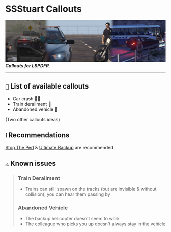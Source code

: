 # SSStuart Callouts

![](cover.jpeg)
**_Callouts for LSPDFR_**

---
## `🚓` List of available callouts
- Car crash 🚗💥
- Train derailment 🚅
- Abandoned vehicle 🚙

(Two other callouts ideas)

## `ℹ` Recommendations
[Stop The Ped](https://www.bejoijo.com/post/stop-the-ped) & [Ultimate Backup](https://www.bejoijo.com/post/ultimate-backup) are recommended

## `⚠` Known issues
> ### Train Derailment
> - Trains can still spawn on the tracks (but are invisible & without collision), you can hear them passing by
>
> ### Abandoned Vehicle
> - The backup helicopter doesn't seem to work
> - The colleague who picks you up doesn't always stay in the vehicle
